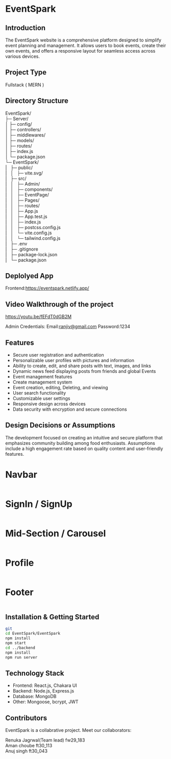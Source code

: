 # EventSpark


## Introduction
The EventSpark website is a comprehensive platform designed to simplify event planning and management. It allows users to book events, create their own events, and offers a responsive layout for seamless access across various devices.

## Project Type
Fullstack ( MERN )

## Directory Structure
EventSpark/<br>
├─ Server/<br>
│  ├─ config/<br>
│  ├─ controllers/<br>
│  ├─ middlewares/<br>
│  ├─ models/<br>
│  ├─ routes/<br>
│  ├─ index.js<br>
│  └─ package.json<br>
└─ EventSpark/<br>
|&nbsp;&nbsp;&nbsp;├─ public/<br>
|&nbsp;&nbsp;&nbsp;│&nbsp;&nbsp;&nbsp;├─ vite.svg/<br>
|&nbsp;&nbsp;&nbsp;├─ src/<br>
|&nbsp;&nbsp;&nbsp;│&nbsp;&nbsp;&nbsp;├─ Admin/<br>
|&nbsp;&nbsp;&nbsp;│&nbsp;&nbsp;&nbsp;├─ components/<br>
|&nbsp;&nbsp;&nbsp;│&nbsp;&nbsp;&nbsp;├─ EventPage/<br>
|&nbsp;&nbsp;&nbsp;│&nbsp;&nbsp;&nbsp;├─ Pages/<br>
|&nbsp;&nbsp;&nbsp;│&nbsp;&nbsp;&nbsp;├─ routes/<br>
|&nbsp;&nbsp;&nbsp;│&nbsp;&nbsp;&nbsp;├─ App.js<br>
|&nbsp;&nbsp;&nbsp;│&nbsp;&nbsp;&nbsp;├─ App.test.js<br>
|&nbsp;&nbsp;&nbsp;│&nbsp;&nbsp;&nbsp;├─ index.js<br>
|&nbsp;&nbsp;&nbsp;│&nbsp;&nbsp;&nbsp;├─ postcss.config.js<br>
|&nbsp;&nbsp;&nbsp;│&nbsp;&nbsp;&nbsp;└─ vite.config.js<br>
|&nbsp;&nbsp;&nbsp;│&nbsp;&nbsp;&nbsp;└─ tailwind.config.js<br>
|&nbsp;&nbsp;&nbsp;├─ .env<br>
|&nbsp;&nbsp;&nbsp;├─ .gitignore<br>
|&nbsp;&nbsp;&nbsp;├─ package-lock.json<br>
|&nbsp;&nbsp;&nbsp;└─ package.json<br>



## Deplolyed App
Frontend:https://eventspark.netlify.app/
## Video Walkthrough of the project
https://youtu.be/fEFdT0dGB2M

Admin Credentials:
Email:ranjiv@gmail.com
Password:1234


## Features
- Secure user registration and authentication
- Personalizable user profiles with pictures and information
- Ability to create, edit, and share posts with text, images, and links
- Dynamic news feed displaying posts from friends and global Events
- Event management features
- Create management system
- Event creation, editing, Deleting, and viewing
- User search functionality
- Customizable user settings
- Responsive design across devices
- Data security with encryption and secure connections

## Design Decisions or Assumptions
The development focused on creating an intuitive and secure platform that emphasizes community building among food enthusiasts. Assumptions include a high engagement rate based on quality content and user-friendly features.

# Navbar
![]()

# SignIn / SignUp
![]()

# Mid-Section / Carousel
![]()

# Profile 
![]()

# Footer
![]()


## Installation & Getting Started
```bash
git 
cd EventSpark/EventSpark
npm install
npm start
cd ../backend
npm install
npm run server
```

## Technology Stack
- Frontend: React.js, Chakara UI
- Backend: Node.js, Express.js
- Database: MongoDB
- Other: Mongoose, bcrypt, JWT

## Contributors
EventSpark is a collabrative project. Meet our collaborators:

Renuka Jagrwal(Team lead) fw29_183
<br>
Aman choube ft30_113
<br>
Anuj singh ft30_043



